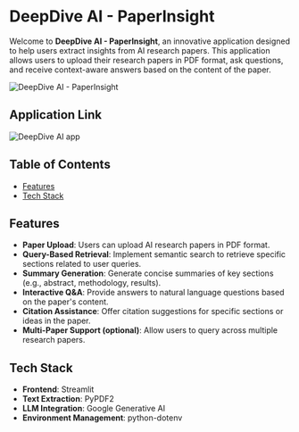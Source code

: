 # DeepDive AI - PaperInsight

Welcome to **DeepDive AI - PaperInsight**, an innovative application designed to help users extract insights from AI research papers. This application allows users to upload their research papers in PDF format, ask questions, and receive context-aware answers based on the content of the paper.

![DeepDive AI - PaperInsight](https://github.com/user-attachments/assets/e6fc7951-cc39-4ead-9250-df9161826651)

## Application Link
![DeepDive AI app](https://deepdive-ai-ojfvsfc5prlss5v87ngrok.streamlit.app/)

## Table of Contents

- [Features](#features)
- [Tech Stack](#tech-stack)

## Features

- **Paper Upload**: Users can upload AI research papers in PDF format.
- **Query-Based Retrieval**: Implement semantic search to retrieve specific sections related to user queries.
- **Summary Generation**: Generate concise summaries of key sections (e.g., abstract, methodology, results).
- **Interactive Q&A**: Provide answers to natural language questions based on the paper's content.
- **Citation Assistance**: Offer citation suggestions for specific sections or ideas in the paper.
- **Multi-Paper Support (optional)**: Allow users to query across multiple research papers.

## Tech Stack

- **Frontend**: Streamlit
- **Text Extraction**: PyPDF2
- **LLM Integration**: Google Generative AI
- **Environment Management**: python-dotenv
